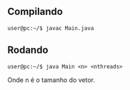 ## Compilando

```console
user@pc:~/$ javac Main.java
```

## Rodando

```console
user@pc:~/$ java Main <n> <nthreads>
```

Onde n é o tamanho do vetor.
